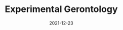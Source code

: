 ---
date: 2021-12-23
##
title:    Experimental Gerontology  
## Titel der Publikation, beispielweise The Lancet.
##
authors: 'Oliveira, MR, Sudati, IP, Konzen, VM,  et al.'
##
status:   default
##
en:
  subtitle:   'Covid-19 and the impact on the physical activity level of elderly people: A systematic review'
  ##
  description: 'Social isolation and lifestyle changes provoked by the COVID-19 pandemic have negatively affected the level of physical activity of the elderly people. To evaluate the available evidence related to the level of physical activity (PA) of elderly people during the COVID-19 pandemic. This is a systematic review, which included cross-sectional and cohort studies. Embase, Pubmed, Cochrane, Web of Science and Scopus databases were used to search for the studies. Finally, the New Castle-Ottawa Quality Assessment scale was used to measure the quality of the studies. 25 studies were found, being 14 cross-sectional and 11 cohort studies. The studies showed that the elderly population was highly affected in relation to the level of physical activity and lifestyle during restrictions, quarantine and lockdowns caused by the COVID-19. There was a significant reduction in physical activity levels, leading to declines in physical fitness and increased sedentary lifestyle, factors directly related to the increase in frailty in this population. The level of physical activity in the elderly population decreased during the quarantine period of COVID-19 worldwide. Strategies to maintain physical condition must be encouraged with physical exercises that meets the needs of the elderly in the current pandemic scenario, in order to maintain and improve the health of this population.'
  ## 
  tags:    [COVID-19, Physical activity, Physical exercise, Elderly people]
  ## 
de: 
## 
##
  subtitle:   'Covid-19 und die Auswirkungen auf das körperliche Aktivitätsniveau älterer Menschen: Eine systematische Überprüfung'
  description: 'Die soziale Isolation und die Veränderungen des Lebensstils, die durch die COVID-19-Pandemie hervorgerufen wurden, haben sich negativ auf das Niveau der körperlichen Aktivität älterer Menschen ausgewirkt. Es sollten die verfügbaren Erkenntnisse über das Niveau der körperlichen Aktivität (PA) älterer Menschen während der COVID-19-Pandemie bewertet werden. Es handelt sich um eine systematische Übersichtsarbeit, die Querschnitts- und Kohortenstudien umfasst. Für die Suche nach den Studien wurden die Datenbanken Embase, Pubmed, Cochrane, Web of Science und Scopus verwendet. Schließlich wurde die Qualität der Studien anhand der New Castle-Ottawa Quality Assessment Scale gemessen. Es wurden 25 Studien gefunden, von denen 14 Querschnittsstudien und 11 Kohortenstudien waren. Die Studien zeigten, dass die ältere Bevölkerung in Bezug auf das Niveau der körperlichen Aktivität und den Lebensstil während der durch COVID-19 verursachten Einschränkungen, Quarantäne und Abriegelungen stark betroffen war. Das Niveau der körperlichen Aktivität ging deutlich zurück, was zu einer Abnahme der körperlichen Fitness und einer zunehmenden sitzenden Lebensweise führte - Faktoren, die in direktem Zusammenhang mit der Zunahme der Gebrechlichkeit in dieser Bevölkerungsgruppe stehen. Das Niveau der körperlichen Aktivität in der älteren Bevölkerung nahm während der Quarantänezeit von COVID-19 weltweit ab. Strategien zur Aufrechterhaltung der körperlichen Kondition müssen mit körperlichen Übungen gefördert werden, die den Bedürfnissen älterer Menschen im aktuellen Pandemieszenario entsprechen, um die Gesundheit dieser Bevölkerungsgruppe zu erhalten und zu verbessern.'
  tags:     [COVID-19, Körperliche Aktivität, Körperliche Bewegung, Ältere Menschen]
group:  "Treatments"
credit:      https://doi.org/10.1016/j.exger.2021.111675
---